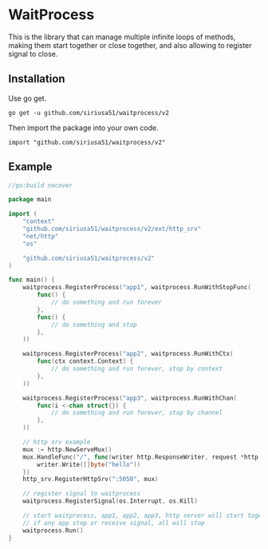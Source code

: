 # WaitProcess

This is the library that can manage multiple infinite loops of methods, making them start together or close together, and also allowing to register signal to close.

## Installation

Use go get.

```shell
go get -u github.com/siriusa51/waitprocess/v2
```

Then import the package into your own code.

```
import "github.com/siriusa51/waitprocess/v2"
```



## Example

```go
//go:build nocover

package main

import (
	"context"
	"github.com/siriusa51/waitprocess/v2/ext/http_srv"
	"net/http"
	"os"

	"github.com/siriusa51/waitprocess/v2"
)

func main() {
	waitprocess.RegisterProcess("app1", waitprocess.RunWithStopFunc(
		func() {
			// do something and run forever
		},
		func() {
			// do something and stop
		},
	))

	waitprocess.RegisterProcess("app2", waitprocess.RunWithCtx(
		func(ctx context.Context) {
			// do something and run forever, stop by context
		},
	))

	waitprocess.RegisterProcess("app3", waitprocess.RunWithChan(
		func(i <-chan struct{}) {
			// do something and run forever, stop by channel
		},
	))

	// http srv example
	mux := http.NewServeMux()
	mux.HandleFunc("/", func(writer http.ResponseWriter, request *http.Request) {
		writer.Write([]byte("hello"))
	})
	http_srv.RegisterHttpSrv(":5050", mux)

	// register signal to waitprocess
	waitprocess.RegisterSignal(os.Interrupt, os.Kill)

	// start waitprocess, app1, app2, app3, http server will start together
	// if any app stop or receive signal, all will stop
	waitprocess.Run()
}

```

